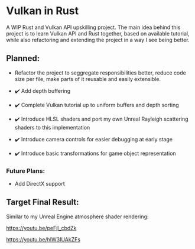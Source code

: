 # Vulkan in Rust
A WIP Rust and Vulkan API upskilling project. 
The main idea behind this project is to learn Vulkan API and Rust together, based on available tutorial, while also refactoring and extending the project in a way I see being better.

## Planned:
- Refactor the project to seggregate responsibilities better, reduce code size per file, make parts of it reusable and easily extensible.

- :heavy_check_mark: Add depth buffering
- :heavy_check_mark: Complete Vulkan tutorial up to uniform buffers and depth sorting
- :heavy_check_mark: Introduce HLSL shaders and port my own Unreal Rayleigh scattering shaders to this implementation
- :heavy_check_mark: Introduce camera controls for easier debugging at early stage
- :heavy_check_mark: Introduce basic transformations for game object representation

### Future Plans:
- Add DirectX support


## Target Final Result:
Similar to my Unreal Engine atmosphere shader rendering:

https://youtu.be/peFjl_cbdZk

https://youtu.be/hIW3IUAkZFs

